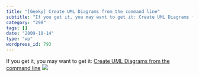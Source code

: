 ```yaml
---
title: "[Geeky] Create UML Diagrams from the command line"
subtitle: "If you get it, you may want to get it: Create UML Diagrams from the command line"
category: "298"
tags: []
date: "2009-10-14"
type: "wp"
wordpress_id: 793
---
```

If you get it, you may want to get it: [Create UML Diagrams from the command line](http://blog.10to1.be/ruby/2009/10/13/yuml-me-gem/)
![](https://i0.wp.com/img.zemanta.com/pixy.gif?w=584)